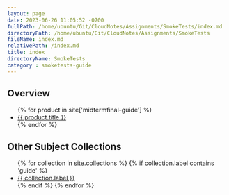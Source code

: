 ```yaml
---
layout: page
date: 2023-06-26 11:05:52 -0700
fullPath: /home/ubuntu/Git/CloudNotes/Assignments/SmokeTests/index.md
directoryPath: /home/ubuntu/Git/CloudNotes/Assignments/SmokeTests
fileName: index.md
relativePath: /index.md
title: index
directoryName: SmokeTests
category : smoketests-guide
---
```


## Overview

<section><ul>
{% for product in site['midtermfinal-guide'] %}
<li><a href="{{ product.url }}">
    {{ product.title }}</a></li>
{% endfor %}
</ul></section>

## Other Subject Collections

<section><ul>
{% for collection in site.collections %}
    {% if collection.label contains 'guide' %}
<li><a href="{{ collection.label }}">
    {{ collection.label }}</a></li>
    {% endif %}
{% endfor %}
</ul></section>

